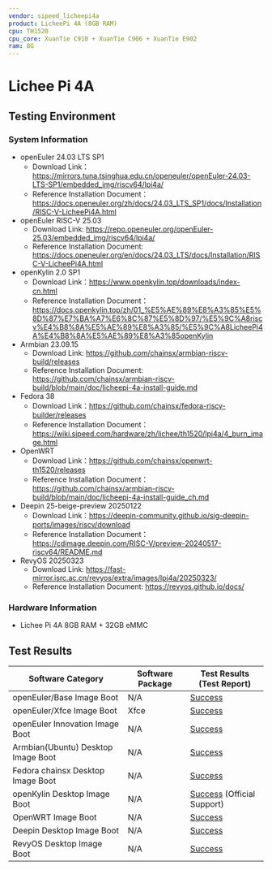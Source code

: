 ```yaml
---
vendor: sipeed_licheepi4a
product: LicheePi 4A (8GB RAM)
cpu: TH1520
cpu_core: XuanTie C910 + XuanTie C906 + XuanTie E902
ram: 8G
---
```


# Lichee Pi 4A

## Testing Environment

### System Information

- openEuler 24.03 LTS SP1
    - Download Link：https://mirrors.tuna.tsinghua.edu.cn/openeuler/openEuler-24.03-LTS-SP1/embedded_img/riscv64/lpi4a/
    - Reference Installation Document：https://docs.openeuler.org/zh/docs/24.03_LTS_SP1/docs/Installation/RISC-V-LicheePi4A.html
- openEuler RISC-V 25.03
    - Download Link: https://repo.openeuler.org/openEuler-25.03/embedded_img/riscv64/lpi4a/
    - Reference Installation Document: https://docs.openeuler.org/en/docs/24.03_LTS/docs/Installation/RISC-V-LicheePi4A.html
- openKylin 2.0 SP1
    - Download Link：https://www.openkylin.top/downloads/index-cn.html
    - Reference Installation Document：https://docs.openkylin.top/zh/01_%E5%AE%89%E8%A3%85%E5%8D%87%E7%BA%A7%E6%8C%87%E5%8D%97/%E5%9C%A8riscv%E4%B8%8A%E5%AE%89%E8%A3%85/%E5%9C%A8LicheePi4A%E4%B8%8A%E5%AE%89%E8%A3%85openKylin
- Armbian 23.09.15
    - Download Link: https://github.com/chainsx/armbian-riscv-build/releases
    - Reference Installation Document: https://github.com/chainsx/armbian-riscv-build/blob/main/doc/licheepi-4a-install-guide.md
- Fedora 38
    - Download Link：https://github.com/chainsx/fedora-riscv-builder/releases
    - Reference Installation Document：https://wiki.sipeed.com/hardware/zh/lichee/th1520/lpi4a/4_burn_image.html
- OpenWRT
    - Download Link：https://github.com/chainsx/openwrt-th1520/releases
    - Reference Installation Document：https://github.com/chainsx/armbian-riscv-build/blob/main/doc/licheepi-4a-install-guide_ch.md
- Deepin 25-beige-preview 20250122
    - Download Link：https://deepin-community.github.io/sig-deepin-ports/images/riscv/download
    - Reference Installation Document：https://cdimage.deepin.com/RISC-V/preview-20240517-riscv64/README.md
- RevyOS 20250323
    - Download Link: https://fast-mirror.isrc.ac.cn/revyos/extra/images/lpi4a/20250323/
    - Reference Installation Document: https://revyos.github.io/docs/

### Hardware Information

- Lichee Pi 4A 8GB RAM + 32GB eMMC

## Test Results

| Software Category                  | Software Package | Test Results (Test Report)              |
|------------------------------------|------------------|-----------------------------------------|
| openEuler/Base Image Boot          | N/A              | [Success][oERV]                         |
| openEuler/Xfce Image Boot          | Xfce             | [Success][oERV]                         |
| openEuler Innovation Image Boot    | N/A              | [Success][openEuler]                    |
| Armbian(Ubuntu) Desktop Image Boot | N/A              | [Success][Armbian]                      |
| Fedora chainsx Desktop Image Boot  | N/A              | [Success][Fedora]                       |
| openKylin Desktop Image Boot       | N/A              | [Success][openKylin] (Official Support) |
| OpenWRT Image Boot                 | N/A              | [Success][OpenWRT]                      |
| Deepin Desktop Image Boot          | N/A              | [Success][Deepin]                       |
| RevyOS Desktop Image Boot          | N/A              | [Success][RevyOS]                       |

[oERV]: ./openEuler/README.md
[openEuler]: ./openEuler/Innovation.md
[Armbian]: ./Armbian/README.md
[Fedora]: ./Fedora/README_chainsx.md
[openKylin]: ./openKylin/README.md
[OpenWRT]: ./OpenWRT/README.md
[Deepin]: ./Deepin/README.md
[RevyOS]: ./RevyOS/README.md
